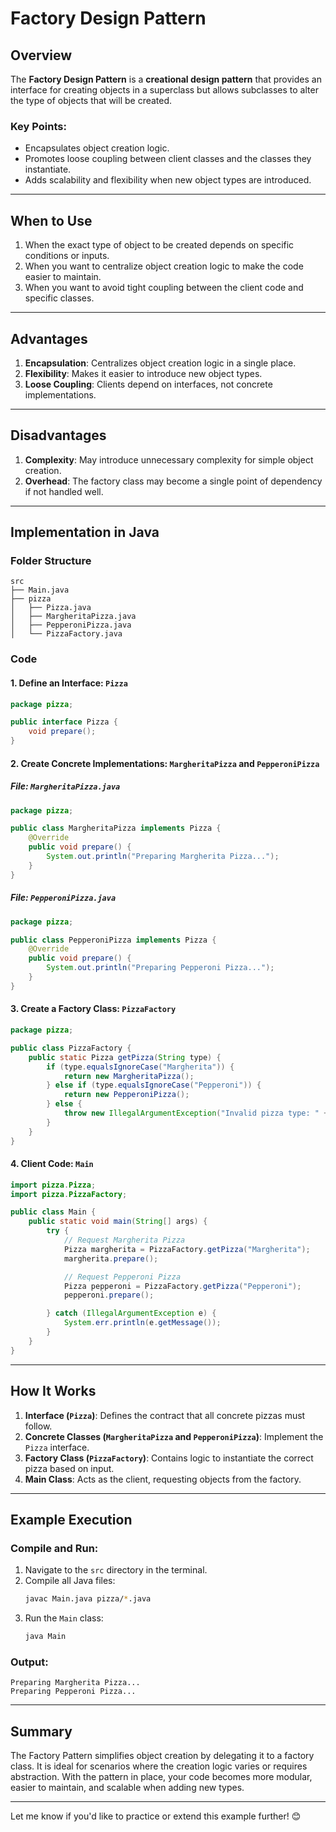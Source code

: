 # Factory Design Pattern

## Overview
The **Factory Design Pattern** is a **creational design pattern** that provides an interface for creating objects in a superclass but allows subclasses to alter the type of objects that will be created.

### Key Points:
- Encapsulates object creation logic.
- Promotes loose coupling between client classes and the classes they instantiate.
- Adds scalability and flexibility when new object types are introduced.

---

## When to Use
1. When the exact type of object to be created depends on specific conditions or inputs.
2. When you want to centralize object creation logic to make the code easier to maintain.
3. When you want to avoid tight coupling between the client code and specific classes.

---

## Advantages
1. **Encapsulation**: Centralizes object creation logic in a single place.
2. **Flexibility**: Makes it easier to introduce new object types.
3. **Loose Coupling**: Clients depend on interfaces, not concrete implementations.

---

## Disadvantages
1. **Complexity**: May introduce unnecessary complexity for simple object creation.
2. **Overhead**: The factory class may become a single point of dependency if not handled well.

---

## Implementation in Java
### Folder Structure
```
src
├── Main.java
├── pizza
│   ├── Pizza.java
│   ├── MargheritaPizza.java
│   ├── PepperoniPizza.java
│   └── PizzaFactory.java
```

### Code
#### 1. Define an Interface: `Pizza`
```java
package pizza;

public interface Pizza {
    void prepare();
}
```

#### 2. Create Concrete Implementations: `MargheritaPizza` and `PepperoniPizza`
##### File: `MargheritaPizza.java`
```java
package pizza;

public class MargheritaPizza implements Pizza {
    @Override
    public void prepare() {
        System.out.println("Preparing Margherita Pizza...");
    }
}
```

##### File: `PepperoniPizza.java`
```java
package pizza;

public class PepperoniPizza implements Pizza {
    @Override
    public void prepare() {
        System.out.println("Preparing Pepperoni Pizza...");
    }
}
```

#### 3. Create a Factory Class: `PizzaFactory`
```java
package pizza;

public class PizzaFactory {
    public static Pizza getPizza(String type) {
        if (type.equalsIgnoreCase("Margherita")) {
            return new MargheritaPizza();
        } else if (type.equalsIgnoreCase("Pepperoni")) {
            return new PepperoniPizza();
        } else {
            throw new IllegalArgumentException("Invalid pizza type: " + type);
        }
    }
}
```

#### 4. Client Code: `Main`
```java
import pizza.Pizza;
import pizza.PizzaFactory;

public class Main {
    public static void main(String[] args) {
        try {
            // Request Margherita Pizza
            Pizza margherita = PizzaFactory.getPizza("Margherita");
            margherita.prepare();

            // Request Pepperoni Pizza
            Pizza pepperoni = PizzaFactory.getPizza("Pepperoni");
            pepperoni.prepare();

        } catch (IllegalArgumentException e) {
            System.err.println(e.getMessage());
        }
    }
}
```

---

## How It Works
1. **Interface (`Pizza`)**: Defines the contract that all concrete pizzas must follow.
2. **Concrete Classes (`MargheritaPizza` and `PepperoniPizza`)**: Implement the `Pizza` interface.
3. **Factory Class (`PizzaFactory`)**: Contains logic to instantiate the correct pizza based on input.
4. **Main Class**: Acts as the client, requesting objects from the factory.

---

## Example Execution
### Compile and Run:
1. Navigate to the `src` directory in the terminal.
2. Compile all Java files:
   ```bash
   javac Main.java pizza/*.java
   ```
3. Run the `Main` class:
   ```bash
   java Main
   ```

### Output:
```
Preparing Margherita Pizza...
Preparing Pepperoni Pizza...
```

---

## Summary
The Factory Pattern simplifies object creation by delegating it to a factory class. It is ideal for scenarios where the creation logic varies or requires abstraction. With the pattern in place, your code becomes more modular, easier to maintain, and scalable when adding new types.

---

Let me know if you'd like to practice or extend this example further! 😊

